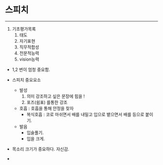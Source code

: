 # 스피치

---

1. 기초평가목록
   1. 태도
   2. 자기표현
   3. 직무적합성
   4. 전문적능력
   5. vision능력

* 1,2 번이 엄청 중요함.



* 스피치 중요요소
  * 발성
    1. 의미 강조하고 싶은 문장에 힘을 !
    2. 포즈(쉼표) 를통한 강조
  * 호흡 : 호흡을 통해 안정을 찾자
    * 복식호흡 : 코로 마쉬면서 배를 내밀고 입으로 뱉으면서 배를 등으로 붙이기.
  * 발음
    * 입술풀기.
    * 입을 크게.
* 목소리 크기가 중요하다. 자신감.
* 

